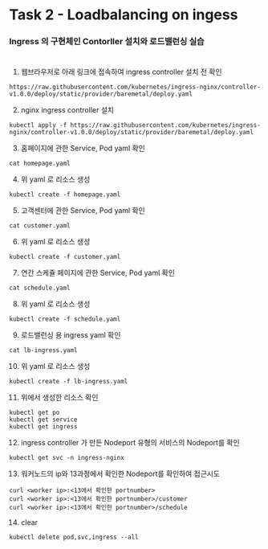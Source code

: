 # Task 2 - Loadbalancing on ingess

### Ingress 의 구현체인 Contorller 설치와 로드밸런싱 실습
#

1. 웹브라우저로 아래 링크에 접속하여 ingress controller 설치 전 확인
```
https://raw.githubusercontent.com/kubernetes/ingress-nginx/controller-v1.0.0/deploy/static/provider/baremetal/deploy.yaml
```

2. nginx ingress controller 설치
```
kubectl apply -f https://raw.githubusercontent.com/kubernetes/ingress-nginx/controller-v1.0.0/deploy/static/provider/baremetal/deploy.yaml
```  

3. 홈페이지에 관한 Service, Pod yaml 확인
```
cat homepage.yaml
```

4. 위 yaml 로 리소스 생성
```
kubectl create -f homepage.yaml
```

5. 고객센터에 관한 Service, Pod yaml 확인
```
cat customer.yaml
```

6. 위 yaml 로 리소스 생성
```
kubectl create -f customer.yaml
```

7. 연간 스케쥴 페이지에 관한 Service, Pod yaml 확인
```
cat schedule.yaml
```

8. 위 yaml 로 리소스 생성
```
kubectl create -f schedule.yaml
```

9. 로드밸런싱 용 ingress yaml 확인
```
cat lb-ingress.yaml
```

10. 위 yaml 로 리소스 생성
```
kubectl create -f lb-ingress.yaml
```

11. 위에서 생성한 리소스 확인
```
kubectl get po
kubectl get service
kubectl get ingress
```

12. ingress controller 가 만든 Nodeport 유형의 서비스의 Nodeport를 확인
```
kubectl get svc -n ingress-nginx
```

13. 워커노드의 ip와 13과정에서 확인한 Nodeport를 확인하여 접근시도
```
curl <worker ip>:<13에서 확인한 portnumber>
curl <worker ip>:<13에서 확인한 portnumber>/customer
curl <worker ip>:<13에서 확인한 portnumber>/schedule
```

14. clear
```
kubectl delete pod,svc,ingress --all
```
